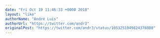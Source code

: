 ```yaml
---
date: "Fri Oct 19 11:46:33 +0000 2018"
layout: "like"
authorName: "André Luís"
authorUrl: "https://twitter.com/andr3"
originalPost: "https://twitter.com/andr3/status/1053251049824378880"
---
```

